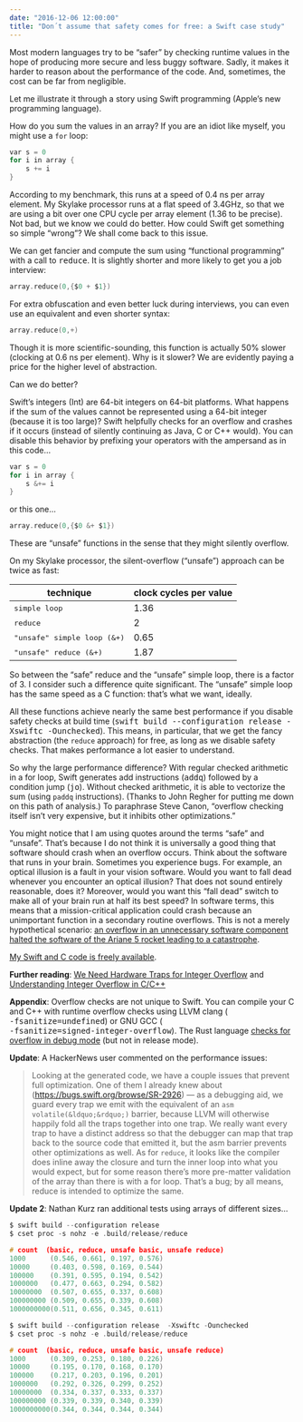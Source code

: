 ```yaml
---
date: "2016-12-06 12:00:00"
title: "Don´t assume that safety comes for free: a Swift case study"
---
```




Most modern languages try to be &ldquo;safer&rdquo; by checking runtime values in the hope of producing more secure and less buggy software. Sadly, it makes it harder to reason about the performance of the code. And, sometimes, the cost can be far from negligible.

Let me illustrate it through a story using Swift programming (Apple&rsquo;s new programming language).

How do you sum the values in an array? If you are an idiot like myself, you might use a `for` loop:
```C
var s = 0
for i in array {
    s += i
}
```


According to my benchmark, this runs at a speed of 0.4 ns per array element. My Skylake processor runs at a flat speed of 3.4GHz, so that we are using a bit over one CPU cycle per array element (1.36 to be precise). Not bad, but we know we could do better. How could Swift get something so simple &ldquo;wrong&rdquo;? We shall come back to this issue.

We can get fancier and compute the sum using &ldquo;functional programming&rdquo; with a call to <tt>reduce</tt>. It is slightly shorter and more likely to get you a job interview:
```C
array.reduce(0,{$0 + $1})
```


For extra obfuscation and even better luck during interviews, you can even use an equivalent and even shorter syntax:
```C
array.reduce(0,+)
```


Though it is more scientific-sounding, this function is actually 50% slower (clocking at 0.6 ns per element). Why is it slower? We are evidently paying a price for the higher level of abstraction.

Can we do better?

Swift&rsquo;s integers (Int) are 64-bit integers on 64-bit platforms. What happens if the sum of the values cannot be represented using a 64-bit integer (because it is too large)? Swift helpfully checks for an overflow and crashes if it occurs (instead of silently continuing as Java, C or C++ would). You can disable this behavior by prefixing your operators with the ampersand as in this code&hellip;
```C
var s = 0
for i in array {
    s &+= i
}
```


or this one&hellip;
```C
array.reduce(0,{$0 &+ $1})
```


These are &ldquo;unsafe&rdquo; functions in the sense that they might silently overflow.

On my Skylake processor, the silent-overflow (&ldquo;unsafe&rdquo;) approach can be twice as fast:

technique                |clock cycles per value   |
-------------------------|-------------------------|
<tt>simple loop</tt>     |1.36                     |
<tt>reduce</tt>          |2                        |
<tt>"unsafe" simple loop (&amp;+)</tt> |0.65                     |
<tt>"unsafe" reduce (&amp;+)</tt> |1.87                     |


So between the &ldquo;safe&rdquo; reduce and the &ldquo;unsafe&rdquo; simple loop, there is a factor of 3. I consider such a difference quite significant. The &ldquo;unsafe&rdquo; simple loop has the same speed as a C function: that&rsquo;s what we want, ideally.

All these functions achieve nearly the same best performance if you disable safety checks at build time (<tt>swift build --configuration release -Xswiftc -Ounchecked</tt>). This means, in particular, that we get the fancy abstraction (the `reduce` approach) for free, as long as we disable safety checks. That makes performance a lot easier to understand.

So why the large performance difference? With regular checked arithmetic in a for loop, Swift generates add instructions (<tt>addq</tt>) followed by a condition jump (<tt>jo</tt>). Without checked arithmetic, it is able to vectorize the sum (using `paddq` instructions). (Thanks to John Regher for putting me down on this path of analysis.) To paraphrase Steve Canon, &ldquo;overflow checking itself isn&rsquo;t very expensive, but it inhibits other optimizations.&rdquo;

You might notice that I am using quotes around the terms &ldquo;safe&rdquo; and &ldquo;unsafe&rdquo;. That&rsquo;s because I do not think it is universally a good thing that software should crash when an overflow occurs. Think about the software that runs in your brain. Sometimes you experience bugs. For example, an optical illusion is a fault in your vision software. Would you want to fall dead whenever you encounter an optical illusion? That does not sound entirely reasonable, does it? Moreover, would you want this &ldquo;fall dead&rdquo; switch to make all of your brain run at half its best speed? In software terms, this means that a mission-critical application could crash because an unimportant function in a secondary routine overflows. This is not a merely hypothetical scenario: [an overflow in an unnecessary software component halted the software of the Ariane 5 rocket leading to a catastrophe](http://www.math.umn.edu/~arnold/disasters/ariane5rep.html).

[My Swift and C code is freely available](https://github.com/lemire/Code-used-on-Daniel-Lemire-s-blog/tree/master/2016/12/05).

__Further reading__: [We Need Hardware Traps for Integer Overflow](http://blog.regehr.org/archives/1154) and [Understanding Integer Overflow in C/C++](http://www.cs.utah.edu/~regehr/papers/overflow12.pdf)

__Appendix__: Overflow checks are not unique to Swift. You can compile your C and C++ with runtime overflow checks using LLVM clang (<tt><br/>
-fsanitize=undefined</tt>) or GNU GCC (<tt><br/>
-fsanitize=signed-integer-overflow</tt>). The Rust language [checks for overflow in debug mode](http://huonw.github.io/blog/2016/04/myths-and-legends-about-integer-overflow-in-rust/) (but not in release mode).

__Update__: A HackerNews user commented on the performance issues:

> Looking at the generated code, we have a couple issues that prevent full optimization. One of them I already knew about (https://bugs.swift.org/browse/SR-2926) &#8212; as a debugging aid, we guard every trap we emit with the equivalent of an `asm volatile(&ldquo;&rdquo;)` barrier, because LLVM will otherwise happily fold all the traps together into one trap. We really want every trap to have a distinct address so that the debugger can map that trap back to the source code that emitted it, but the asm barrier prevents other optimizations as well. As for `reduce`, it looks like the compiler does inline away the closure and turn the inner loop into what you would expect, but for some reason there&rsquo;s more pre-matter validation of the array than there is with a for loop. That&rsquo;s a bug; by all means, reduce is intended to optimize the same.


__Update 2__: Nathan Kurz ran additional tests using arrays of different sizes&hellip;
```C
$ swift build --configuration release
$ cset proc -s nohz -e .build/release/reduce

# count  (basic, reduce, unsafe basic, unsafe reduce)
1000      (0.546, 0.661, 0.197, 0.576)
10000     (0.403, 0.598, 0.169, 0.544)
100000    (0.391, 0.595, 0.194, 0.542)
1000000   (0.477, 0.663, 0.294, 0.582)
10000000  (0.507, 0.655, 0.337, 0.608)
100000000 (0.509, 0.655, 0.339, 0.608)
1000000000(0.511, 0.656, 0.345, 0.611)

$ swift build --configuration release  -Xswiftc -Ounchecked
$ cset proc -s nohz -e .build/release/reduce

# count  (basic, reduce, unsafe basic, unsafe reduce)
1000      (0.309, 0.253, 0.180, 0.226)
10000     (0.195, 0.170, 0.168, 0.170)
100000    (0.217, 0.203, 0.196, 0.201)
1000000   (0.292, 0.326, 0.299, 0.252)
10000000  (0.334, 0.337, 0.333, 0.337)
100000000 (0.339, 0.339, 0.340, 0.339)
1000000000(0.344, 0.344, 0.344, 0.344)
```


